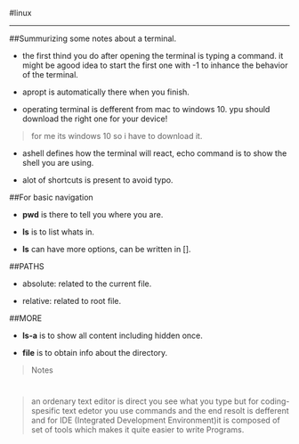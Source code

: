 #linux
***

##Summurizing some notes about a terminal.

- the first thind you do after opening the terminal is typing a command. it might be agood idea to start the first one with -1 to inhance the 
behavior of the terminal.
- apropt is automatically there when you finish.

- operating terminal is defferent from mac to windows 10. ypu should download the right one for your device!

> for me its windows 10 so i have to download it.

- ashell defines how the terminal will react, echo command is to show the shell you are using.

- alot of shortcuts is present to avoid typo.

##For basic navigation

- **pwd** is there to tell you where you are.

- **ls** is to list whats in.

- **ls** can have more options, can be written in [].

##PATHS

- absolute: related to the current file.

- relative: related to root file.


##MORE

- **ls-a** is to show all content including hidden once.

- **file**  is to obtain info about the directory.

>Notes
#
>an ordenary text editor is direct you see what you type but for coding-spesific text edetor you use commands and the end resolt is defferent and for IDE (Integrated Development Environment)it is composed of set of tools which makes it quite easier to write Programs.

